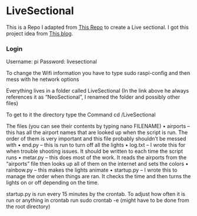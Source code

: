 # LiveSectional

This is a Repo I adapted from [This Repo](https://github.com/JJSilva/NeoSectional) to create  a Live sectional.
I got this project idea from [This blog](http://www.iflymn.com/2019/07/livesectional/).

### Login
Username: pi
Password: livesectional

To change the Wifi information you have to type sudo raspi-config and then mess with he network options

Everything lives in a folder called LiveSectional (In the link above he always references it as “NeoSectional”, I renamed the folder and possibly other files)

To get to it the directory type the Command cd /LiveSectional

The files (you can see their contents by typing nano FILENAME)
•	airports – this has all the airport names that are looked up when the script is run. The order of them is very important and this file probably shouldn’t be messed with
•	end.py – this is run to turn off all the lights
•	log.txt – I wrote this for when trouble shooting issues. It should be written to each time the script runs
•	metar.py – this does most of the work. It reads the airports from the “airports” file then looks up all of them on the internet and sets the colors
•	rainbow.py – this makes the lights animate
•	startup.py – I wrote this to manage the order when things are ran. It checks the time and then turns the lights on or off depending on the time.

startup.py is run every 15 minutes by the crontab. To adjust how often it is run or anything in crontab run sudo crontab -e (might have to be done from the root directory)

